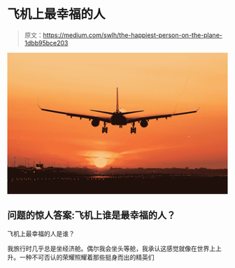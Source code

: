 # 飞机上最幸福的人

> 原文：<https://medium.com/swlh/the-happiest-person-on-the-plane-1dbb95bce203>

![](img/700177ffff365c4906e33adab5f5b9d0.png)

## 问题的惊人答案:飞机上谁是最幸福的人？

飞机上最幸福的人是谁？

我旅行时几乎总是坐经济舱。偶尔我会坐头等舱，我承认这感觉就像在世界上上升。一种不可否认的荣耀照耀着那些挺身而出的精英们